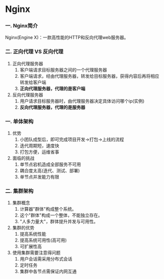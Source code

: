 # Nginx

### 一. Nginx简介

Nginx(Engine X)：一款高性能的HTTP和反向代理web服务器。

### 二. 正向代理 VS 反向代理

1. 正向代理服务器
   1. 客户端请求目标服务器之间的一个代理服务器
   2. 客户端请求，经由代理服务器，转发给目标服务器，获得内容后再将相应转发给客户端
   3. **正向代理服务器，代理的是客户端**
2. 反向代理服务器
   1. 用户请求目标服务器时，由代理服务器决定具体访问哪个ip(实例)
   2. **反向代理服务器，代理的是服务器**

### 一. 单体架构

1. 优势
   1. 小团队成型后，即可完成项目开发->打包->上线的流程
   2. 迭代周期短，速度快
   3. 打包方便，运维省事
2. 面临的挑战
   1. 单节点宕机造成全部服务不可用
   2. 耦合度太高(迭代、测试、部署)
   3. 单节点并发能力有限

### 二. 集群架构

1. 集群概念
   1. 计算器"群体"构成整个系统。
   2. 这个"群体"构成一个整体，不能独立存在。
   3. "人多力量大"，群体提升并发与可用性。
2. 集群的优势
   1. 提高系统性能
   2. 提高系统可用性(高可用)
   3. 可扩展性高
3. 使用集群需要注意得问题
   1. 用户会话需采用分布式会话
   2. 定时任务
   3. 集群中各节点需保证内网互通